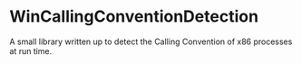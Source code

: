 # WinCallingConventionDetection

A small library written up to detect the Calling Convention of x86 processes at run time.
